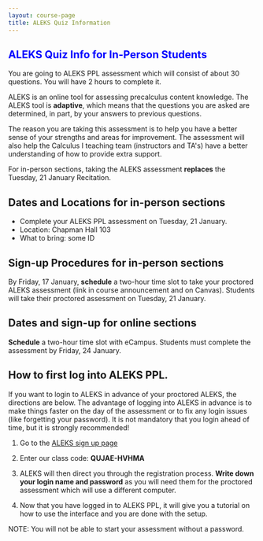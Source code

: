 ```yaml
---
layout: course-page
title: ALEKS Quiz Information
---
```


##  <span style="color:blue">ALEKS Quiz Info for In-Person Students</span>

You are going to ALEKS PPL assessment which will consist of about 30 questions. You will have 2 hours to complete it. 

ALEKS is an online tool for assessing precalculus content knowledge. The ALEKS tool is **adaptive**, which means that the questions you are asked are determined, in part, by your answers to previous questions. 

The reason you are taking this assessment is to help you have a better sense of your strengths and areas for improvement. The assessment will also help the Calculus I teaching team (instructors and TA's) have a better understanding of how to provide extra support.

For in-person sections, taking the ALEKS assessment **replaces** the Tuesday, 21 January Recitation.

## Dates and Locations for in-person sections

* Complete your ALEKS PPL assessment on Tuesday, 21 January.
* Location: Chapman Hall 103
* What to bring: some ID

## Sign-up Procedures for in-person sections

By Friday, 17 January, **schedule** a two-hour time slot to take your
proctored ALEKS assessment (link in course announcement and on
Canvas). Students will take their
proctored assessment on Tuesday, 21 January.

## Dates and sign-up for online sections

**Schedule** a two-hour time slot with eCampus. Students must complete
the assessment by Friday, 24 January.

## How to first log into ALEKS PPL.

If you want to login to ALEKS in advance of your proctored ALEKS, the directions are below. The advantage of logging into ALEKS in advance is to make things faster on the day of the assessment or to fix any login issues (like forgetting your password). It is not mandatory that you login ahead of time, but it is strongly recommended!

1. Go to the [ALEKS sign up page](https://www.aleks.com/sign_up)
 
2. Enter our class code: **QUJAE-HVHMA**

3. ALEKS will then direct you through the registration process. **Write down your login name and password** as you will need them for the proctored assessment which will use a different computer.

4. Now that you have logged in to ALEKS PPL, it will give you a tutorial on how to use the interface and you are done with the setup.

NOTE: You will not be able to start your assessment without a password.
